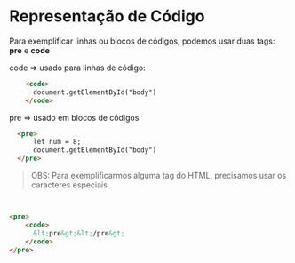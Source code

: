 # Representação de Código

Para exemplificar linhas ou blocos de códigos, podemos usar duas tags: **pre** e **code**

code => usado para linhas de código:

```HTML
    <code>
      document.getElementById("body")
    </code>
```

pre => usado em blocos de códigos

```HTML
  <pre>
      let num = 8;     
      document.getElementById("body")
  </pre>
```

> OBS: Para exemplificarmos alguma tag do HTML, precisamos usar os caracteres especiais

```HTML


<pre>
    <code>
      &lt;pre&gt;&lt;/pre&gt; 
    </code>
</pre>

```
